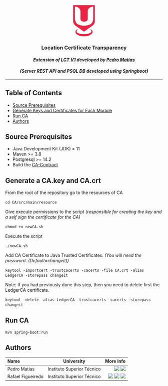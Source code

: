 <p align="center">
 <img src="./../sureThing.png" width="70" height="100" alt="CROSS Logo"></img>
</p>

<h3 align="center">Location Certificate Transparency</i></h3>
<h4 align="center"><i>Extension of <a href="https://github.com/inesc-id/SureThingLedger/tree/v1">LCT V1</a> developed by <a href="https://github.com/PedroMatias98">Pedro Matias</a></i></h4>
<h4 align="center"><i>(Server REST API and PSQL DB developed using Springboot)</i></h4>

---


## Table of Contents
- [Source Prerequisites](#source-prerequisites)
- [Generate Keys and Certificates for Each Module](#generate-keys-and-certificates-for-each-module)
- [Run CA](#run-ca)
- [Authors](#authors)

## Source Prerequisites

- Java Development Kit (JDK) = 11
- Maven >= 3.8
- Postgresql >= 14.2
- Build the [CA-Contract](https://github.com/inesc-id/SureThing_Transparency_Data/tree/main/Verifier-Contract)

## Generate a CA.key and CA.crt

From the root of the repository go to the resources of CA

```shell script
cd CA/src/main/resource
```

Give execute permissions to the script _(responsible for creating the key and a self sign the certificate for the CA)_

```shell script
chmod +x newCA.sh
```

Execute the script

```shell script
./newCA.sh
```

Add CA Certificate to Java Trusted Certificates. _(You will need the password. (Default=changeit))_

```shell script
keytool -importcert -trustcacerts -cacerts -file CA.crt -alias LedgerCA -storepass changeit
```

Note: If you had previously done this step, then you need to delete first the LedgerCA certificate.
```shell script
keytool -delete -alias LedgerCA -trustcacerts -cacerts -storepass changeit
```

## Run CA
```shell script
mvn spring-boot:run
```

## Authors

| Name              | University                 |                                                                                                                                                                                                                                                                                                                                                             More info |
|:------------------|----------------------------|----------------------------------------------------------------------------------------------------------------------------------------------------------------------------------------------------------------------------------------------------------------------------------------------------------------------------------------------------------------------:|
| Pedro Matias      | Instituto Superior Técnico |                                                                                                                                                  [<img src="https://i.ibb.co/brG8fnX/mail-6.png" width="17">](mailto:pedro.matias.carvalho@tecnico.ulisboa.pt) [<img src="https://github.githubassets.com/favicon.ico" width="17">](https://github.com/PedroMatias98) |
| Rafael Figueiredo | Instituto Superior Técnico |     [<img src="https://i.ibb.co/brG8fnX/mail-6.png" width="17">](mailto:rafafigoalexandre@gmail.com "rafafigoalexandre@gmail.com") [<img src="https://github.githubassets.com/favicon.ico" width="17">](https://github.com/rafafigo "rafafigo") [<img src="https://i.ibb.co/TvQPw7N/linkedin-logo.png" width="17">](https://www.linkedin.com/in/rafafigo/ "rafafigo") |